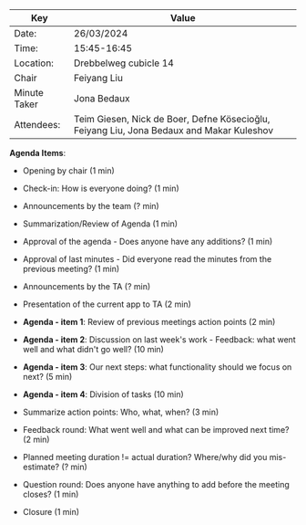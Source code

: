 | Key          | Value                                                                                    |
|--------------|------------------------------------------------------------------------------------------|
| Date:        | 26/03/2024                                                                               |
| Time:        | 15:45-16:45                                                                              |
| Location:    | Drebbelweg cubicle 14                                                                    |
| Chair        | Feiyang Liu                                                                              |
| Minute Taker | Jona Bedaux                                                                             |
| Attendees:   | Teim Giesen, Nick de Boer, Defne Kösecioğlu, Feiyang Liu, Jona Bedaux and Makar Kuleshov |

**Agenda Items**:

- Opening by chair (1 min)

- Check-in: How is everyone doing? (1 min)

- Announcements by the team (? min)

- Summarization/Review of Agenda (1 min)

- Approval of the agenda - Does anyone have any additions? (1 min)

- Approval of last minutes - Did everyone read the minutes from the previous meeting? (1 min)

- Announcements by the TA (? min)

- Presentation of the current app to TA  (2 min)

- **Agenda - item 1**: Review of previous meetings action points (2 min)

- **Agenda - item 2**: Discussion on last week's work - Feedback: what went well and what didn't go well? (10 min)

- **Agenda - item 3**: Our next steps: what functionality should we focus on next? (5 min)

- **Agenda - item 4**: Division of tasks (10 min)

- Summarize action points: Who, what, when? (3 min)

- Feedback round: What went well and what can be improved next time? (2 min)

- Planned meeting duration != actual duration? Where/why did you mis-estimate? (? min)

- Question round: Does anyone have anything to add before the meeting closes? (1 min)

- Closure (1 min)
